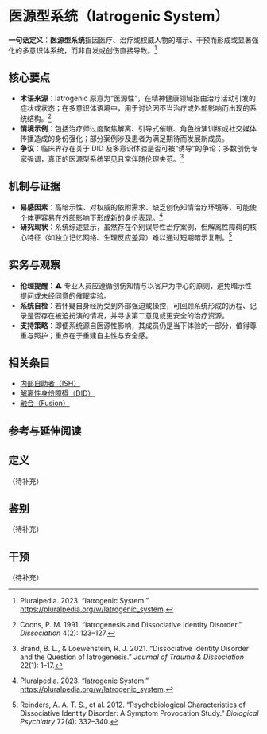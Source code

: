 # 医源型系统（Iatrogenic System）

**一句话定义**：**医源型系统**指因医疗、治疗或权威人物的暗示、干预而形成或显著强化的多意识体系统，而非自发或创伤直接导致。[^iatrogenic-pluralpedia]

## 核心要点

- **术语来源**：Iatrogenic 原意为“医源性”，在精神健康领域指由治疗活动引发的症状或状态；在多意识体语境中，用于讨论因不当治疗或外部影响而出现的系统结构。[^coons1991]
- **情境示例**：包括治疗师过度聚焦解离、引导式催眠、角色扮演训练或社交媒体传播造成的身份强化；部分案例涉及患者为满足期待而发展新成员。
- **争议**：临床界存在关于 DID 及多意识体验是否可被“诱导”的争论；多数创伤专家强调，真正的医源型系统罕见且常伴随伦理失范。[^brandt2021]

## 机制与证据

- **易感因素**：高暗示性、对权威的依附需求、缺乏创伤知情治疗环境等，可能使个体更容易在外部影响下形成新的身份表现。[^iatrogenic-pluralpedia]
- **研究现状**：系统综述显示，虽然存在个别误导性治疗案例，但解离性障碍的核心特征（如独立记忆网络、生理反应差异）难以通过短期暗示复制。[^reinders2012]

## 实务与观察

- **伦理提醒**：⚠ 专业人员应遵循创伤知情与以客户为中心的原则，避免暗示性提问或未经同意的催眠实验。
- **系统自检**：若怀疑自身经历受到外部强迫或操控，可回顾系统形成的历程、记录是否存在被迫扮演的情况，并寻求第二意见或更安全的治疗资源。
- **支持策略**：即便系统源自医源性影响，其成员仍是当下体验的一部分，值得尊重与照护；重点在于重建自主性与安全感。

## 相关条目

- [内部自助者（ISH）](内部自助者.md)
- [解离性身份障碍（DID）](../诊断与临床/解离性身份障碍.md)
- [融合（Fusion）](../系统体验与机制/融合.md)

## 参考与延伸阅读

[^iatrogenic-pluralpedia]: Pluralpedia. 2023. “Iatrogenic System.” https://pluralpedia.org/w/Iatrogenic_system.
[^coons1991]: Coons, P. M. 1991. “Iatrogenesis and Dissociative Identity Disorder.” *Dissociation* 4(2): 123–127.
[^brandt2021]: Brand, B. L., & Loewenstein, R. J. 2021. “Dissociative Identity Disorder and the Question of Iatrogenesis.” *Journal of Trauma & Dissociation* 22(1): 1–17.
[^reinders2012]: Reinders, A. A. T. S., et al. 2012. “Psychobiological Characteristics of Dissociative Identity Disorder: A Symptom Provocation Study.” *Biological Psychiatry* 72(4): 332–340.

## 定义
（待补充）

## 鉴别
（待补充）

## 干预
（待补充）
